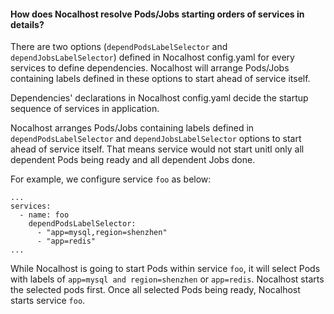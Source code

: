#### How does Nocalhost resolve Pods/Jobs starting orders of services in details?

There are two options (`dependPodsLabelSelector` and `dependJobsLabelSelector`) defined in Nocalhost config.yaml for every services to define dependencies. Nocalhost will arrange Pods/Jobs containing labels defined in these options to start ahead of service itself.

Dependencies' declarations in Nocalhost config.yaml decide the startup sequence of services in application.

Nocalhost arranges Pods/Jobs containing labels defined in `dependPodsLabelSelector` and `dependJobsLabelSelector` options to start ahead of service itself. That means service would not start unitl only all dependent Pods being ready and all dependent Jobs done. 

For example, we configure service `foo` as below:

```
...
services:
  - name: foo
    dependPodsLabelSelector:
      - "app=mysql,region=shenzhen"
      - "app=redis"
...
```

While Nocalhost is going to start Pods within service `foo`, it will select Pods with labels of `app=mysql and region=shenzhen` or `app=redis`. Nocalhost starts the selected pods first. Once all selected Pods being ready, Nocalhost starts service `foo`.

